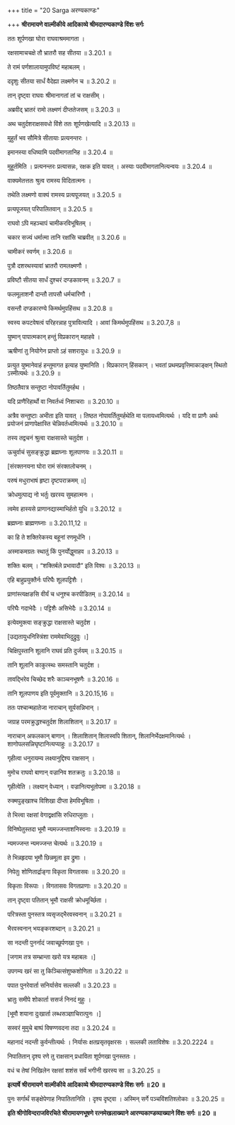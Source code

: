 +++
title = "20 Sarga अरण्यकाण्डः"

+++
**श्रीरामायणे वाल्मीकीये आदिकाव्ये श्रीमदारण्यकाण्डे विंशः सर्गः**

ततः शूर्पणखा घोरा राघवाश्रममागता ।

रक्षसामाचचक्षे तौ भ्रातरौ सह सीतया ॥ 3.20.1 ॥

ते रामं पर्णशालायामुपविष्टं महाबलम् ।

ददृशुः सीतया सार्धं वैदेह्या लक्ष्मणेन च ॥ 3.20.2 ॥

तान् दृष्ट्वा राघवः श्रीमानागतां तां च राक्षसीम् ।

अब्रवीद् भ्रातरं रामो लक्ष्मणं दीप्ततेजसम् ॥ 3.20.3 ॥

अथ चतुर्दशराक्षसवधो विंशे ततः शूर्पणखेत्यादि ॥ 3.20.13 ॥

मुहुर्तं भव सौमित्रे सीतायाः प्रत्यनन्तरः ।

इमानस्या वधिष्यामि पदवीमागतानिह ॥ 3.20.4 ॥

मुहूर्तमिति । प्रत्यनन्तरः प्रत्यासन्नः, रक्षक इति यावत् । अस्याः पदवीमागतानित्यन्वयः ॥ 3.20.4 ॥

वाक्यमेतत्ततः श्रुत्व रामस्य विदितात्मनः ।

तथेति लक्ष्मणो वाक्यं रामस्य प्रत्यपूजयत् ॥ 3.20.5 ॥

प्रत्यपूजयत् परिपालितवान् ॥ 3.20.5 ॥

राघवो ऽपि महञ्चापं चामीकरविभूषितम् ।

चकार सज्यं धर्मात्मा तानि रक्षांसि चाब्रवीत् ॥ 3.20.6 ॥

चामीकरं स्वर्णम् ॥ 3.20.6 ॥

पुत्रौ दशरथस्यावां भ्रातरौ रामलक्ष्मणौ ।

प्रविष्टौ सीतया सार्धं दुश्चरं दण्डकावनम् ॥ 3.20.7 ॥

फलमूलाशनौ दान्तौ तापसौ धर्मचारिणौ ।

वसन्तौ दण्डकारण्ये किमर्थमुपहिंसथ ॥ 3.20.8 ॥

स्वस्य कपटवेषत्वं परिहरन्नाह पुत्रावित्यादि । आवां किमर्थमुपहिंसथ ॥ 3.20.7,8 ॥

युष्मान् पापात्मकान् हन्तुं विप्रकारान् महाहवे ।

ऋषीणां तु नियोगेन प्राप्तो ऽहं सशरायुधः ॥ 3.20.9 ॥

प्रत्युत युष्मानेवाहं हन्तुमागत इत्याह युष्मानिति । विप्रकारान् हिंसकान् । भवतां प्रथमप्रवृत्तिमाकाङ्क्षन् स्थितो ऽस्मीत्यर्थः ॥ 3.20.9 ॥

तिष्ठतैवात्र सन्तुष्टा नोपावर्तितुमर्हथ ।

यदि प्राणैरिहार्थो वा निवर्तध्वं निशाचराः ॥ 3.20.10 ॥

अत्रैव सन्तुष्टाः अभीता इति यावत् । तिष्ठत नोपावर्तितुमर्हथेति मा पलायध्वमित्यर्थः । यदि वा प्राणैः अर्थः प्रयोजनं प्राणापेक्षास्ति चेन्निवर्तध्वमित्यर्थः ॥ 3.20.10 ॥

तस्य तद्वचनं श्रुत्वा राक्षसास्ते चतुर्दश ।

ऊचुर्वाचं सुसङ्क्रुद्धा ब्रह्मघ्नाः शूलपाणयः ॥ 3.20.11 ॥

\[संरक्तनयना घोरा रामं संरक्तलोचनम् ।

परुषं मधुराभाषं हृष्टा दृष्टपराक्रमम् ॥\]

क्रोधमुत्पाद्य नो भर्तुः खरस्य सुमहात्मनः ।

त्वमेव हास्यसे प्राणानद्यास्माभिर्हतो युधि ॥ 3.20.12 ॥

ब्रह्मघ्नाः ब्राह्मणघ्नाः ॥ 3.20.11,12 ॥

का हि ते शक्तिरेकस्य बहूनां रणमूर्धनि ।

अस्माकमग्रतः स्थातुं किं पुनर्योद्धुमाहव ॥ 3.20.13 ॥

शक्तिः बलम् । “शक्तिर्बले प्रभावादौ” इति विश्वः ॥ 3.20.13 ॥

एहि बाहुप्रयुक्तैर्नः परिघैः शूलपट्टिशैः ।

प्राणांस्त्यक्षङसि वीर्यं च धनुश्च करपीडितम् ॥ 3.20.14 ॥

परिघैः गदाभेदैः । पट्टिशैः असिभेदैः ॥ 3.20.14 ॥

इत्येवमुक्त्वा सङ्क्रुद्धा राक्षसास्ते चतुर्दश ।

\[उद्यतायुधनिस्त्रिंशा राममेवाभिदुद्रुवुः ।\]

चिक्षिपुस्तानि शूलानि राघवं प्रति दुर्जयम् ॥ 3.20.15 ॥

तानि शूलानि काकुत्स्थः समस्तानि चतुर्दश ।

तावद्भिरेव चिच्छेद शरैः काञ्चनभूषणैः ॥ 3.20.16 ॥

तानि शूलपाणय इति पूर्वमुक्तानि ॥ 3.20.15,16 ॥

ततः पश्चान्महातेजा नाराचान् सूर्यसन्निभान् ।

जग्राह परमक्रुद्धश्चतुर्दश शिलाशितान् ॥ 3.20.17 ॥

नाराचान् अफलकान् बाणान् । शिलाशितान् शिलास्वपि शितान्, शिलानिर्भेदक्षमानित्यर्थः । शाणोपलसन्निघृष्टानित्यप्याहुः ॥ 3.20.17 ॥

गृहीत्वा धनुरायम्य लक्ष्यानुद्दिश्य राक्षसान् ।

मुमोच राघवो बाणान् वज्रानिव शतक्रतुः ॥ 3.20.18 ॥

गृहीत्वेति । लक्ष्यान् वेध्यान् । वज्रानित्यभूतोपमा ॥ 3.20.18 ॥

रुक्मपुङ्खाश्च विशिखा दीप्ता हेमविभूषिताः ।

ते भित्त्वा रक्षसां वेगाद्वक्षांसि रुधिराप्लुताः ।

विनिष्पेतुस्तदा भूमौ न्यमज्जन्ताशनिस्वनाः ॥ 3.20.19 ॥

न्यमज्जन्त न्यमज्जन्त चेत्यर्थः ॥ 3.20.19 ॥

ते भिन्नहृदया भूमौ छिन्नमूला इव द्रुमाः ।

निपेतुः शोणितार्द्राङ्गा विकृता विगतासवः ॥ 3.20.20 ॥

विकृताः विरूपाः । विगतासवः विगतप्राणाः ॥ 3.20.20 ॥

तान् दृष्ट्वा पतितान् भूमौ राक्षसी क्रोधमूर्च्छिता ।

परित्रस्ता पुनस्तत्र व्यसृजद्भैरवस्वनान् ॥ 3.20.21 ॥

भैरवस्वनान् भयङ्करशब्दान् ॥ 3.20.21 ॥

सा नदन्ती पुनर्नादं जवाच्छूर्पणखा पुनः ।

\[जगाम तत्र सम्भ्रान्ता खरो यत्र महाबलः ।\]

उपगम्य खरं सा तु किञ्चित्संशुष्कशोणिता ॥ 3.20.22 ॥

पपात पुनरेवार्ता सनिर्यासेव सल्लकी ॥ 3.20.23 ॥

भ्रातुः समीपे शोकार्ता ससर्ज निनदं मुहुः ।

\[भूमौ शयाना दुःखार्ता लब्धसञ्ज्ञाचिरात्पुनः ।\]

सस्वरं मुमुचे बाष्पं विषण्णवदना तदा ॥ 3.20.24 ॥

महानादं नदन्ती कुर्वन्तीत्यर्थः । निर्यासः क्षतप्रसृतवृक्षरसः । सल्लकी लताविशेषः ॥ 3.20.2224 ॥

निपातितान् दृश्य रणे तु राक्षसान् प्रधाविता शूर्पणखा पुनस्ततः ।

वधं च तेषां निखिलेन रक्षसां शशंस सर्वं भगीनी खरस्य सा ॥ 3.20.25 ॥

**इत्यार्षे श्रीरामायणे वाल्मीकीये आदिकाव्ये श्रीमदारण्यकाण्डे विंशः सर्गः ॥ 20 ॥**

पुनः सर्गार्थं सङ्क्षेपेणाह निपातितानिति । दृश्य दृष्ट्वा । अस्मिन् सर्गे पञ्चविंशतिश्लोकाः ॥ 3.20.25 ॥

**इति श्रीगोविन्दराजविरचिते श्रीरामायणभूषणे रत्नमेखलाख्याने आरण्यकाण्डव्याख्याने विंशः सर्गः ॥ 20 ॥**
